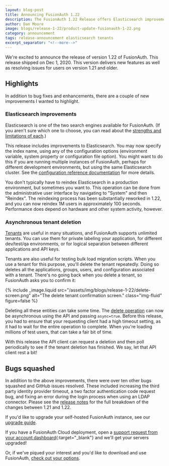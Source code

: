 ```yaml
---
layout: blog-post
title: Announcing FusionAuth 1.22
description: The FusionAuth 1.22 Release offers Elasticsearch improvements and asynchronous tenant deletion
author: Dan Moore
image: blogs/release-1-22/product-update-fusionauth-1-22.png
category: announcement
tags: release-announcement elasticsearch tenants
excerpt_separator: "<!--more-->"
---
```


We're excited to announce the release of version 1.22 of FusionAuth. This release shipped on Dec 1, 2020. This version delivers new features as well as resolving issues for users on version 1.21 and older.

<!--more-->

## Highlights

In addition to bug fixes and enhancements, there are a couple of new improvements I wanted to highlight.

### Elasticsearch improvements

Elasticsearch is one of the two search engines available for FusionAuth. (If you aren't sure which one to choose, you can read about the [strengths and limitations of each](/docs/v1/tech/core-concepts/users#user-search).)

This release includes improvements to Elasticsearch. You may now specify the index name, using any of the configuration options (environment variable, system property or configuration file option). You might want to do this if you are running multiple instances of FusionAuth, perhaps for different development environments, but using the same Elasticsearch cluster. See the [configuration reference documentation](/docs/v1/tech/reference/configuration) for more details.

You don't typically have to reindex Elasticsearch in a production environment, but sometimes you want to. This operation can be done from the administrative user interface by navigating to "System" and then "Reindex". The reindexing process has been substantially reworked in 1.22, and you can now reindex 1M users in approximately 100 seconds. Performance does depend on hardware and other system activity, however.

### Asynchronous tenant deletion 

[Tenants](/docs/v1/tech/core-concepts/tenants) are useful in many situations, and FusionAuth supports unlimited tenants. You can use them for private labeling your application, for different dev/test/qa environments, or for logical separation between different applications and API keys. 

Tenants are also useful for testing bulk load migration scripts. When you use a tenant for this purpose, you'll delete the tenant repeatedly. Doing so deletes all the applications, groups, users, and configuration associated with a tenant. There's no going back when you delete a tenant, so FusionAuth asks you to confirm it:

{% include _image.liquid src="/assets/img/blogs/release-1-22/delete-screen.png" alt="The delete tenant confirmation screen." class="img-fluid" figure=false %}

Deleting all these entities can take some time. The [delete operation](/docs/v1/tech/apis/tenants#delete-a-tenant) can now be asynchronous using the API and passing `async=true`. Before this release, you had to ensure that your requesting client had a high timeout setting, as it had to wait for the entire operation to complete. When you're loading millions of test users, that can take a fair bit of time. 

With this release the API client can request a deletion and then poll periodically to see if the tenant deletion has finished. We say, let that API client rest a bit!

## Bugs squashed

In addition to the above improvements, there were over ten other bugs squashed and GitHub issues resolved. These included increasing the third party identity provider timeout, a two factor authentication code request bug, and fixing an error during the login process when using an LDAP connector. Please see the [release notes](/docs/v1/tech/archive/release-notes#version-1-22-0) for the full breakdown of the changes between 1.21 and 1.22. 

If you'd like to upgrade your self-hosted FusionAuth instance, see our [upgrade guide](/docs/v1/tech/admin-guide/upgrade). 

If you have a FusionAuth Cloud deployment, open a [support request from your account dashboard](https://account.fusionauth.io/account/support/){:target="_blank"} and we'll get your servers upgraded! 

Or, if we've piqued your interest and you'd like to download and use FusionAuth, [check out your options](/pricing).
